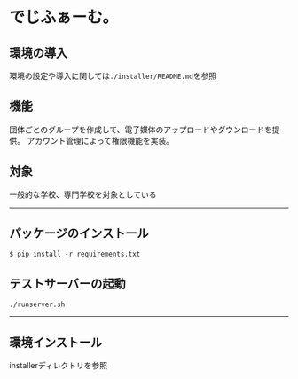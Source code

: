 # でじふぁーむ。
## 環境の導入
環境の設定や導入に関しては`./installer/README.md`を参照  

## 機能
団体ごとのグループを作成して、電子媒体のアップロードやダウンロードを提供。
アカウント管理によって権限機能を実装。

## 対象
一般的な学校、専門学校を対象としている

---

## パッケージのインストール

    $ pip install -r requirements.txt

## テストサーバーの起動

    ./runserver.sh

---

## 環境インストール
installerディレクトリを参照